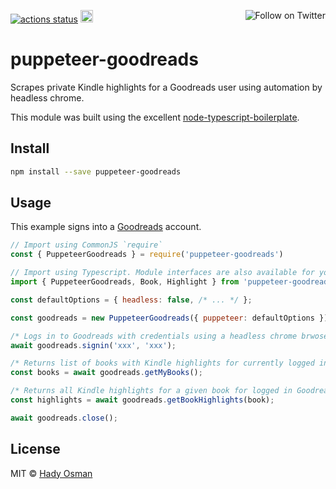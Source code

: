 <p>
  <a href="https://github.com/hadynz/puppeteer-goodreads/actions"><img src="https://github.com/hadynz/puppeteer-goodreads/workflows/Node CI/badge.svg" alt="actions status"></a>
  <a href="https://badge.fury.io/js/puppeteer-goodreads"><img src="https://badge.fury.io/js/puppeteer-goodreads.svg" alt="npm version" height="20"></a>
  <a href="https://twitter.com/intent/follow?screen_name=hadynz"><img align="right" src="https://img.shields.io/twitter/follow/hadynz.svg?style=social&label=Follow%20@hadynz" alt="Follow on Twitter"></a>
</p>

# puppeteer-goodreads

Scrapes private Kindle highlights for a Goodreads user using automation by headless chrome.

This module was built using the excellent [node-typescript-boilerplate].

## Install

```bash
npm install --save puppeteer-goodreads
```

## Usage

This example signs into a [Goodreads](https://goodreads.com) account.

```js
// Import using CommonJS `require`
const { PuppeteerGoodreads } = require('puppeteer-goodreads')

// Import using Typescript. Module interfaces are also available for your consumption
import { PuppeteerGoodreads, Book, Highlight } from 'puppeteer-goodreads';

const defaultOptions = { headless: false, /* ... */ };

const goodreads = new PuppeteerGoodreads({ puppeteer: defaultOptions });

/* Logs in to Goodreads with credentials using a headless chrome brwoser session */
await goodreads.signin('xxx', 'xxx');

/* Returns list of books with Kindle highlights for currently logged in Goodreads user */
const books = await goodreads.getMyBooks();

/* Returns all Kindle highlights for a given book for logged in Goodreads user */
const highlights = await goodreads.getBookHighlights(book);

await goodreads.close();
```

## License

MIT © [Hady Osman](https://github.com/hadynz)

[node-typescript-boilerplate]: https://github.com/jsynowiec/node-typescript-boilerplate
